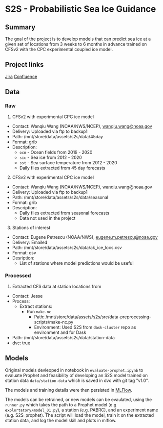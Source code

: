 # S2S - Probabilistic Sea Ice Guidance

## Summary

The goal of the project is to develop models that can predict sea ice at a given set of locations from
3 weeks to 6 months in advance trained on CFSv2 with the CPC experimental coupled ice model.

## Project links

[Jira](https://axds.atlassian.net/jira/software/projects/S2S/boards/69)
[Confluence](https://axds.atlassian.net/wiki/spaces/LEM/pages/846200880/S2S+Probabilistic+Sea+Ice+Guidance)

## Data 

### Raw

1. CFSv2 with experimental CPC ice model
  - Contact: Wanqiu Wang (NOAA/NWS/NCEP), wanqiu.wang@noaa.gov
  - Delivery: Uploaded via ftp to backup1
  - Path: /mnt/store/data/assets/s2s/data/45day
  - Format: grib
  - Description:
    - `ocn` - Ocean fields from 2019 - 2020
    - `sic` - Sea ice from 2012 - 2020
    - `sst` - Sea surface temperature from 2012 - 2020
    - Daily files extracted from 45 day forecasts

2. CFSv2 with experimental CPC ice model
  - Contact: Wanqiu Wang (NOAA/NWS/NCEP), wanqiu.wang@noaa.gov
  - Delivery: Uploaded via ftp to backup1
  - Path: /mnt/store/data/assets/s2s/data/seasonal
  - Format: grib
  - Description:
    - Daily files extracted from seasonal forecasts
    - Data not used in the project

3. Stations of interest
  - Contact: Eugene Petrescu (NOAA/NWS), eugene.m.petrescu@noaa.gov
  - Delivery: Emailed
  - Path: /mnt/store/data/assets/s2s/data/ak_ice_locs.csv
  - Format: csv
  - Desription:
    - List of stations where model predictions would be useful

### Processed

1. Extracted CFS data at station locations from
  - Contact: Jesse
  - Process:
    - Extract stations:
      - Run `make-nc`
        - Path: /mnt/store/data/assets/s2s/src/data-preprocessing-scripts/make-nc.py
        - Environment: Used S2S from `dask-cluster` repo as environment and for Dask
  - Path: /mnt/store/data/assets/s2s/data/station-data
  - dvc: true 

## Models

Original models devleoped in notebook in `evaluate-prophet.ipynb` to evaluate Prophet and feasibility
of developing an S2S model trained on station data `data/station-data` which is saved in dvc with git tag "v1.0".

The models and training details were then persisted in [MLFlow](http://mlflow.srv.axiomptk/#/experiments/1).

The models can be retrained, or new models can be evaulated, using the `runner.py` which takes the path to a Prophet
model (e.g. `explortatory/model_01.py`), a station (e.g. PABRC), and an experiment name (e.g. S2S_prophet).  The
script will load the model, train it on the extracted station data, and log the model skill and plots in mlflow.
